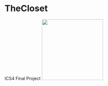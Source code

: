 # TheCloset
ICS4 Final Project
<img src="https://cdn.discordapp.com/attachments/1164038094782201856/1198849692763697202/TheClosetIcon.png" width="200" height="200">
